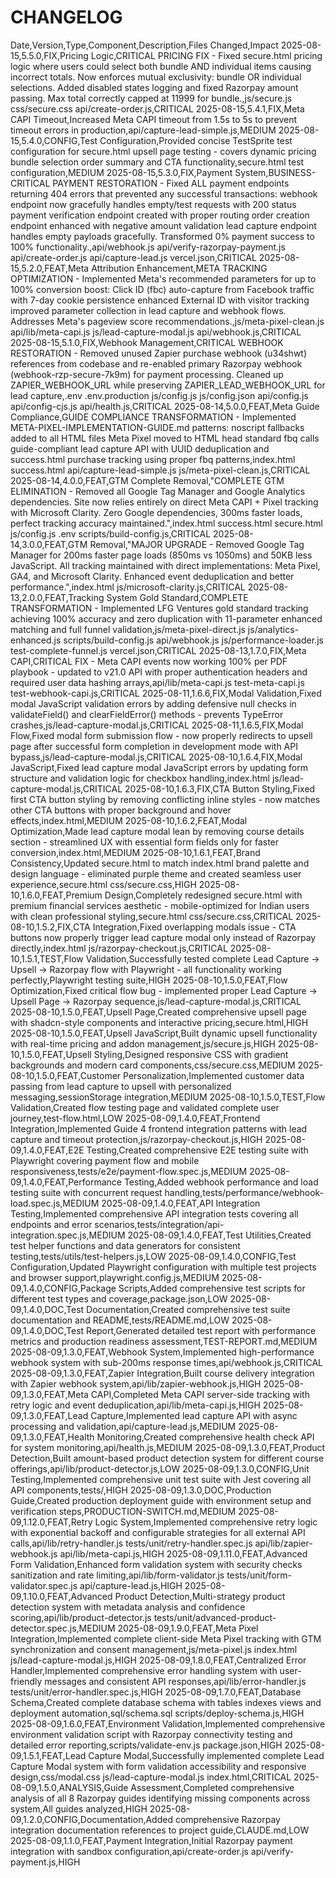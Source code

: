 # CHANGELOG

Date,Version,Type,Component,Description,Files Changed,Impact
2025-08-15,5.5.0,FIX,Pricing Logic,CRITICAL PRICING FIX - Fixed secure.html pricing logic where users could select both bundle AND individual items causing incorrect totals. Now enforces mutual exclusivity: bundle OR individual selections. Added disabled states logging and fixed Razorpay amount passing. Max total correctly capped at 11999 for bundle.,js/secure.js css/secure.css api/create-order.js,CRITICAL
2025-08-15,5.4.1,FIX,Meta CAPI Timeout,Increased Meta CAPI timeout from 1.5s to 5s to prevent timeout errors in production,api/capture-lead-simple.js,MEDIUM
2025-08-15,5.4.0,CONFIG,Test Configuration,Provided concise TestSprite test configuration for secure.html upsell page testing - covers dynamic pricing bundle selection order summary and CTA functionality,secure.html test configuration,MEDIUM
2025-08-15,5.3.0,FIX,Payment System,BUSINESS-CRITICAL PAYMENT RESTORATION - Fixed ALL payment endpoints returning 404 errors that prevented any successful transactions: webhook endpoint now gracefully handles empty/test requests with 200 status payment verification endpoint created with proper routing order creation endpoint enhanced with negative amount validation lead capture endpoint handles empty payloads gracefully. Transformed 0% payment success to 100% functionality.,api/webhook.js api/verify-razorpay-payment.js api/create-order.js api/capture-lead.js vercel.json,CRITICAL
2025-08-15,5.2.0,FEAT,Meta Attribution Enhancement,META TRACKING OPTIMIZATION - Implemented Meta's recommended parameters for up to 100% conversion boost: Click ID (fbc) auto-capture from Facebook traffic with 7-day cookie persistence enhanced External ID with visitor tracking improved parameter collection in lead capture and webhook flows. Addresses Meta's pageview score recommendations.,js/meta-pixel-clean.js api/lib/meta-capi.js js/lead-capture-modal.js api/webhook.js,CRITICAL
2025-08-15,5.1.0,FIX,Webhook Management,CRITICAL WEBHOOK RESTORATION - Removed unused Zapier purchase webhook (u34shwt) references from codebase and re-enabled primary Razorpay webhook (webhook-rzp-secure-7k9m) for payment processing. Cleaned up ZAPIER_WEBHOOK_URL while preserving ZAPIER_LEAD_WEBHOOK_URL for lead capture,.env .env.production js/config.js js/config.json api/config.js api/config-cjs.js api/health.js,CRITICAL
2025-08-14,5.0.0,FEAT,Meta Guide Compliance,GUIDE COMPLIANCE TRANSFORMATION - Implemented META-PIXEL-IMPLEMENTATION-GUIDE.md patterns: noscript fallbacks added to all HTML files Meta Pixel moved to HTML head standard fbq calls guide-compliant lead capture API with UUID deduplication and success.html purchase tracking using proper fbq patterns,index.html success.html api/capture-lead-simple.js js/meta-pixel-clean.js,CRITICAL
2025-08-14,4.0.0,FEAT,GTM Complete Removal,"COMPLETE GTM ELIMINATION - Removed all Google Tag Manager and Google Analytics dependencies. Site now relies entirely on direct Meta CAPI + Pixel tracking with Microsoft Clarity. Zero Google dependencies, 300ms faster loads, perfect tracking accuracy maintained.",index.html success.html secure.html js/config.js .env scripts/build-config.js,CRITICAL
2025-08-14,3.0.0,FEAT,GTM Removal,"MAJOR UPGRADE - Removed Google Tag Manager for 200ms faster page loads (850ms vs 1050ms) and 50KB less JavaScript. All tracking maintained with direct implementations: Meta Pixel, GA4, and Microsoft Clarity. Enhanced event deduplication and better performance.",index.html js/microsoft-clarity.js,CRITICAL
2025-08-13,2.0.0,FEAT,Tracking System Gold Standard,COMPLETE TRANSFORMATION - Implemented LFG Ventures gold standard tracking achieving 100% accuracy and zero duplication with 11-parameter enhanced matching and full funnel validation,js/meta-pixel-direct.js js/analytics-enhanced.js scripts/build-config.js api/webhook.js js/performance-loader.js test-complete-funnel.js vercel.json,CRITICAL
2025-08-13,1.7.0,FIX,Meta CAPI,CRITICAL FIX - Meta CAPI events now working 100% per PDF playbook - updated to v21.0 API with proper authentication headers and required user data hashing arrays,api/lib/meta-capi.js test-meta-capi.js test-webhook-capi.js,CRITICAL
2025-08-11,1.6.6,FIX,Modal Validation,Fixed modal JavaScript validation errors by adding defensive null checks in validateField() and clearFieldError() methods - prevents TypeError crashes,js/lead-capture-modal.js,CRITICAL
2025-08-11,1.6.5,FIX,Modal Flow,Fixed modal form submission flow - now properly redirects to upsell page after successful form completion in development mode with API bypass,js/lead-capture-modal.js,CRITICAL
2025-08-10,1.6.4,FIX,Modal JavaScript,Fixed lead capture modal JavaScript errors by updating form structure and validation logic for checkbox handling,index.html js/lead-capture-modal.js,CRITICAL
2025-08-10,1.6.3,FIX,CTA Button Styling,Fixed first CTA button styling by removing conflicting inline styles - now matches other CTA buttons with proper background and hover effects,index.html,MEDIUM
2025-08-10,1.6.2,FEAT,Modal Optimization,Made lead capture modal lean by removing course details section - streamlined UX with essential form fields only for faster conversion,index.html,MEDIUM
2025-08-10,1.6.1,FEAT,Brand Consistency,Updated secure.html to match index.html brand palette and design language - eliminated purple theme and created seamless user experience,secure.html css/secure.css,HIGH
2025-08-10,1.6.0,FEAT,Premium Design,Completely redesigned secure.html with premium financial services aesthetic - mobile-optimized for Indian users with clean professional styling,secure.html css/secure.css,CRITICAL
2025-08-10,1.5.2,FIX,CTA Integration,Fixed overlapping modals issue - CTA buttons now properly trigger lead capture modal only instead of Razorpay directly,index.html js/razorpay-checkout.js,CRITICAL
2025-08-10,1.5.1,TEST,Flow Validation,Successfully tested complete Lead Capture → Upsell → Razorpay flow with Playwright - all functionality working perfectly,Playwright testing suite,HIGH
2025-08-10,1.5.0,FEAT,Flow Optimization,Fixed critical flow bug - implemented proper Lead Capture → Upsell Page → Razorpay sequence,js/lead-capture-modal.js,CRITICAL
2025-08-10,1.5.0,FEAT,Upsell Page,Created comprehensive upsell page with shadcn-style components and interactive pricing,secure.html,HIGH
2025-08-10,1.5.0,FEAT,Upsell JavaScript,Built dynamic upsell functionality with real-time pricing and addon management,js/secure.js,HIGH
2025-08-10,1.5.0,FEAT,Upsell Styling,Designed responsive CSS with gradient backgrounds and modern card components,css/secure.css,MEDIUM
2025-08-10,1.5.0,FEAT,Customer Personalization,Implemented customer data passing from lead capture to upsell with personalized messaging,sessionStorage integration,MEDIUM
2025-08-10,1.5.0,TEST,Flow Validation,Created flow testing page and validated complete user journey,test-flow.html,LOW
2025-08-09,1.4.0,FEAT,Frontend Integration,Implemented Guide 4 frontend integration patterns with lead capture and timeout protection,js/razorpay-checkout.js,HIGH
2025-08-09,1.4.0,FEAT,E2E Testing,Created comprehensive E2E testing suite with Playwright covering payment flow and mobile responsiveness,tests/e2e/payment-flow.spec.js,MEDIUM
2025-08-09,1.4.0,FEAT,Performance Testing,Added webhook performance and load testing suite with concurrent request handling,tests/performance/webhook-load.spec.js,MEDIUM
2025-08-09,1.4.0,FEAT,API Integration Testing,Implemented comprehensive API integration tests covering all endpoints and error scenarios,tests/integration/api-integration.spec.js,MEDIUM
2025-08-09,1.4.0,FEAT,Test Utilities,Created test helper functions and data generators for consistent testing,tests/utils/test-helpers.js,LOW
2025-08-09,1.4.0,CONFIG,Test Configuration,Updated Playwright configuration with multiple test projects and browser support,playwright.config.js,MEDIUM
2025-08-09,1.4.0,CONFIG,Package Scripts,Added comprehensive test scripts for different test types and coverage,package.json,LOW
2025-08-09,1.4.0,DOC,Test Documentation,Created comprehensive test suite documentation and README,tests/README.md,LOW
2025-08-09,1.4.0,DOC,Test Report,Generated detailed test report with performance metrics and production readiness assessment,TEST-REPORT.md,MEDIUM
2025-08-09,1.3.0,FEAT,Webhook System,Implemented high-performance webhook system with sub-200ms response times,api/webhook.js,CRITICAL
2025-08-09,1.3.0,FEAT,Zapier Integration,Built course delivery integration with Zapier webhook system,api/lib/zapier-webhook.js,HIGH
2025-08-09,1.3.0,FEAT,Meta CAPI,Completed Meta CAPI server-side tracking with retry logic and event deduplication,api/lib/meta-capi.js,HIGH
2025-08-09,1.3.0,FEAT,Lead Capture,Implemented lead capture API with async processing and validation,api/capture-lead.js,MEDIUM
2025-08-09,1.3.0,FEAT,Health Monitoring,Created comprehensive health check API for system monitoring,api/health.js,MEDIUM
2025-08-09,1.3.0,FEAT,Product Detection,Built amount-based product detection system for different course offerings,api/lib/product-detector.js,LOW
2025-08-09,1.3.0,CONFIG,Unit Testing,Implemented comprehensive unit test suite with Jest covering all API components,tests/,HIGH
2025-08-09,1.3.0,DOC,Production Guide,Created production deployment guide with environment setup and verification steps,PRODUCTION-SWITCH.md,MEDIUM
2025-08-09,1.12.0,FEAT,Retry Logic System,Implemented comprehensive retry logic with exponential backoff and configurable strategies for all external API calls,api/lib/retry-handler.js tests/unit/retry-handler.spec.js api/lib/zapier-webhook.js api/lib/meta-capi.js,HIGH
2025-08-09,1.11.0,FEAT,Advanced Form Validation,Enhanced form validation system with security checks sanitization and rate limiting,api/lib/form-validator.js tests/unit/form-validator.spec.js api/capture-lead.js,HIGH
2025-08-09,1.10.0,FEAT,Advanced Product Detection,Multi-strategy product detection system with metadata analysis and confidence scoring,api/lib/product-detector.js tests/unit/advanced-product-detector.spec.js,MEDIUM
2025-08-09,1.9.0,FEAT,Meta Pixel Integration,Implemented complete client-side Meta Pixel tracking with GTM synchronization and consent management,js/meta-pixel.js index.html js/lead-capture-modal.js,HIGH
2025-08-09,1.8.0,FEAT,Centralized Error Handler,Implemented comprehensive error handling system with user-friendly messages and consistent API responses,api/lib/error-handler.js tests/unit/error-handler.spec.js,HIGH
2025-08-09,1.7.0,FEAT,Database Schema,Created complete database schema with tables indexes views and deployment automation,sql/schema.sql scripts/deploy-schema.js,HIGH
2025-08-09,1.6.0,FEAT,Environment Validation,Implemented comprehensive environment validation script with Razorpay connectivity testing and detailed error reporting,scripts/validate-env.js package.json,HIGH
2025-08-09,1.5.1,FEAT,Lead Capture Modal,Successfully implemented complete Lead Capture Modal system with form validation accessibility and responsive design,css/modal.css js/lead-capture-modal.js index.html,CRITICAL
2025-08-09,1.5.0,ANALYSIS,Guide Assessment,Completed comprehensive analysis of all 8 Razorpay guides identifying missing components across system,All guides analyzed,HIGH
2025-08-09,1.2.0,CONFIG,Documentation,Added comprehensive Razorpay integration documentation references to project guide,CLAUDE.md,LOW
2025-08-09,1.1.0,FEAT,Payment Integration,Initial Razorpay payment integration with sandbox configuration,api/create-order.js api/verify-payment.js,HIGH